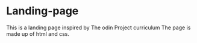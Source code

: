 # Landing-page

This is a landing page inspired by The odin Project curriculum
The page is made up of html and css.
